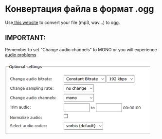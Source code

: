 # Конвертация файла в формат .ogg

Use[ this website](https://audio.online-convert.com/convert-to-ogg) to convert your file \(mp3, wav...\) to ogg.

## IMPORTANT:

Remember to set "Change audio channels" to MONO or you will experience [audio problems](https://bugs.mojang.com/browse/MC-146721)

![](../../../../.gitbook/assets/immagine%20%2812%29.png)

